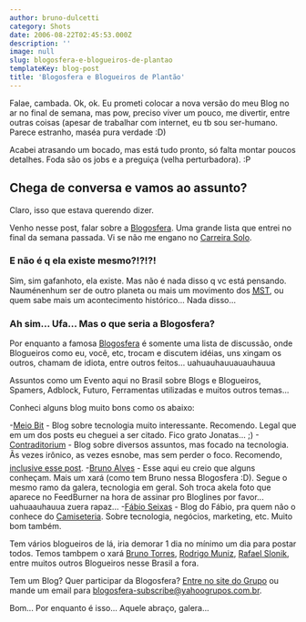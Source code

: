 ```yaml
---
author: bruno-dulcetti
category: Shots
date: 2006-08-22T02:45:53.000Z
description: ''
image: null
slug: blogosfera-e-blogueiros-de-plantao
templateKey: blog-post
title: 'Blogosfera e Blogueiros de Plantão'
---
```


Falae, cambada. Ok, ok. Eu prometi colocar a nova versão do meu Blog no ar no final de semana, mas pow, preciso viver um pouco, me divertir, entre outras coisas (apesar de trabalhar com internet, eu tb sou ser-humano. Parece estranho, maséa pura verdade :D)

Acabei atrasando um bocado, mas está tudo pronto, só falta montar poucos detalhes. Foda são os jobs e a preguiça (velha perturbadora). :P

## Chega de conversa e vamos ao assunto?

Claro, isso que estava querendo dizer.

Venho nesse post, falar sobre a <a href="http://br.groups.yahoo.com/group/blogosfera/">Blogosfera</a>. Uma grande lista que entrei no final da semana passada. Vi se não me engano no <a href="http://www.carreirasolo.org/">Carreira Solo</a>.

### E não é q ela existe mesmo?!?!?!

Sim, sim gafanhoto, ela existe. Mas não é nada disso q vc está pensando. Nauménenhum ser de outro planeta ou mais um movimento dos <acronym title="Movimento dos Trabalhadores Rurais Sem Terra"><a href="http://pt.wikipedia.org/wiki/MST">MST</a></acronym>, ou quem sabe mais um acontecimento histórico... Nada disso...

### Ah sim... Ufa... Mas o que seria a Blogosfera?

Por enquanto a famosa <a href="http://br.groups.yahoo.com/group/blogosfera/">Blogosfera</a> é somente uma lista de discussão, onde Blogueiros como eu, você, etc, trocam e discutem idéias, uns xingam os outros, chamam de idiota, entre outros feitos... uahuauhauuauauhauua

Assuntos como um Evento aqui no Brasil sobre Blogs e Blogueiros, Spamers, Adblock, Futuro, Ferramentas utilizadas e muitos outros temas...

Conheci alguns blog muito bons como os abaixo:

-<a href="http://meiobit.com/">Meio Bit</a> - Blog sobre tecnologia muito interessante. Recomendo. Legal que em um dos posts eu cheguei a ser citado. Fico grato Jonatas... ;) -<a href="http://www.contraditorium.com/">Contraditorium</a> - Blog sobre diversos assuntos, mas focado na tecnologia. Ãs vezes irônico, as vezes esnobe, mas sem perder o foco. Recomendo, <a href="http://www.contraditorium.com/2006/07/20/a-panela-existe-mas-a-tampa-esta-aberta/">inclusive esse post</a>. -<a href="http://www.brunoalves.eti.br/">Bruno Alves</a> - Esse aqui eu creio que alguns conheçam. Mais um xará (como tem Bruno nessa Blogosfera :D). Segue o mesmo ramo da galera, tecnologia em geral. Soh troca akela foto que aparece no FeedBurner na hora de assinar pro Bloglines por favor... uahuaauhauua zuera rapaz... -<a href="http://blog.fabioseixas.com.br/">Fábio Seixas</a> - Blog do Fábio, pra quem não o conhece do <a href="http://www.camiseteria.com/">Camiseteria</a>. Sobre tecnologia, negócios, marketing, etc. Muito bom também.

Tem vários blogueiros de lá, iria demorar 1 dia no mínimo um dia para postar todos. Temos tambpem o xará <a href="http://brunotorres.net/">Bruno Torres</a>, <a href="http://rodrigomuniz.com/">Rodrigo Muniz</a>, <a href="http://www.novo-mundo.org/log/">Rafael Slonik</a>, entre muitos outros Blogueiros nesse Brasil a fora.

Tem um Blog? Quer participar da Blogosfera? <a href="http://br.groups.yahoo.com/group/blogosfera/">Entre no site do Grupo</a> ou mande um email para <a href="mailto:blogosfera-subscribe@yahoogrupos.com.br">blogosfera-subscribe@yahoogrupos.com.br</a>.

Bom... Por enquanto é isso... Aquele abraço, galera...
